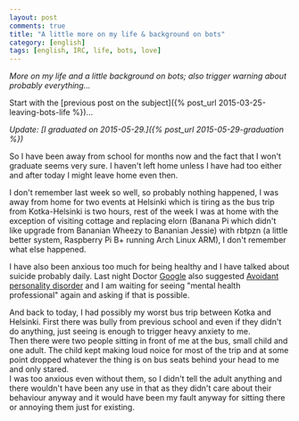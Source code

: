```yaml
---
layout: post
comments: true
title: "A little more on my life & background on bots"
category: [english]
tags: [english, IRC, life, bots, love]
---
```


*More on my life and a little background on bots; also trigger warning
about probably everything...*

Start with the [previous post on the subject]({% post_url 2015-03-25-leaving-bots-life %})...

*Update:
[I graduated on 2015-05-29.]({% post_url 2015-05-29-graduation %})*

So I have been away from school for months now and the fact that I won't
graduate seems very sure. I haven't left home unless I have had too either
and after today I might leave home even then.

I don't remember last week so well, so probably nothing happened, I was
away from home for two events at Helsinki which is tiring as the bus
trip from Kotka-Helsinki is two hours, rest of the week I was at home
with the exception of visiting cottage and replacing elorn (Banana Pi which
didn't like upgrade from Bananian Wheezy to Bananian Jessie) with rbtpzn
(a little better system, Raspberry Pi B+ running Arch Linux ARM), I don't
remember what else happened.

I have also been anxious too much for being healthy and I have talked about
suicide probably daily. Last night Doctor [Google] also suggested
[Avoidant personality disorder] and I am waiting for seeing "mental
health professional" again and asking if that is possible.

[Google]:https://encrypted.google.com/
[Avoidant personality disorder]:https://en.wikipedia.org/wiki/Avoidant_personality_disorder

And back to today, I had possibly my worst bus trip between Kotka and
Helsinki. First there was bully from previous school and even if they
didn't do anything, just seeing is enough to trigger heavy anxiety to me.
<br/>Then there were two people sitting in front of me at the bus, small
child and one adult. The child kept making loud noice for most of the trip
and at some point dropped whatever the thing is on bus seats behind your
head to me and only stared.<br/>
I was too anxious even without them, so I didn't tell the adult anything
and there wouldn't have been any use in that as they didn't care about
their behaviour anyway and it would have been my fault anyway for sitting
there or annoying them just for existing.

<!--

* * * * *

Then the bots and this is possibly the most triggering thing I am going to
write.

I got affiliated with Supybot around 2011, first trying the stock Supybot,
later Supybot git version, then gribble and finally Supybot-fr.

On [2011-02-14](http://echelog.com/logs/browse/supybot/1297638000)
@ProgVal/pinkieval asked me to translate it into Finnish and a little
later it became Limnoria. There were also Italian and Hungarian
translations at that time.

Then there was nothing special for longer time other than IRC support
and whatever you can find from the git history with the exception of
offtopic chat which was tolerated at \#Limnoria at the time it was founded.

I was depressed and suicidal (& dysphoric even if I didn't know the word at
that time) and was often talked out of it there and long
time later I learned who I was and came out as trans around 2013-10-22
(nick Mikaela registered at freenode) and later started HRT by myself
on 2013-12-30 and this is where what I am typing about begins...

After starting HRT, I started having other feelings than dysphoria,
anxiety, depression, suicidality etc. including romantic ones, on sexual
orientation side I just "switched" from aromantic to (demi)romantic
asexual.

The dates are more unclear for this point of time, but I fell in love to
@ProgVal/pinkieval and just kept it to myself for a long time. On 2014-03-20, I asked
them if they knew any ace channels I could wonder my feelings on and the
answer was negative and after further talking, we ended up founding
[##abgilpqt+ - a channel for everyone](https://abgilpqt.github.io/about/)
(which has had it's own share of drama, that I won't discuss here).

At some point after that on one night we were talking again and I don't
remember what we were exactly talking about (and reading logs would hurt
far too much as you will learn later), and there was something I wasn't
willing to say as I thought that they would hate me after it (they will
hate me after this post, but I must open somewhere) and I said that I loved
them. They apologized for not loving me (who would ever love me anyway),
but within week on one night while I was sleeping I had gotten messages
that they said that they loved me and were stupid for not realizing it.

We were in long distance relationship for about year, dreaming about
meeting each other in real life, taling about everything every day,
but then I learned that they were in open relationship without telling me
and the other relationship was formed after our one.

I asked them about it and only got response that they didn't tell me about
it so I wouldn't cry, which I did and next day I was unable to rise from
bed and my fmily thought I had gotten influenza which my father had around
that time, but I was better on the next day.

That is not the definition of poly or open relationship, that is cheating
or betraying your partner. I am anxious while writing this and I am
still damaged by what they did <s>and I don't know if I will ever fully
heal from that.</s> *I did, I am over them and don't feel pain when I
hear their name or something related to them.*

Some people might have heard that I have wondered if I was poly, it was
because I didn't want to lose them, but the feelings were already lost,
I was too broken <s>and I am not poly and I won't ever be in relationship
with poly person again</s> and I will also avoid long distance
relationships. I won't ever do that to another person and I won't let it
happen to me again.

<s>If I was in poly relationship, the other party would just use it as
excuse to be as far from me as possible as anyone else is more beautiful or
intelligent or allosexual or anything.</s> *That is not how it works.*

*Times change, I strikethroughed some of the text above and wrote the part
below during September. What happens will happen in the future, if it
does. Below is how I introduced myself at the poly channel I was able
to find.*

<pre class="irclog">
&lt;Mikaela&gt; Hi, I think I might be poly. I have bad experience with my ex in long distance relationship as I found out they were in another relationship and they didn't tell me anything about it, because (they change the reason) "I thought you would accept it" or "I didn't want to make you cry". I have since gotten over them and recently thinking and I don't know, maybe I am poly. I am having difficulties finding good
&lt;Mikaela&gt; material that is meant to potentially poly people and I am a little lost with words and I think "open relationship", while being umbrella term, would describe me the best. From what I have understood the most important thing is COMMUNICATION and making rules with future partners, isn't it so? Is there anything I should especially read? I m currently not in relationship
&lt;Mikaela&gt; which possibly makes things easier as long as I discuss this with potential partners?
&lt;Mikaela&gt; (sorry, it seems I wrote longer wall of text than I intented)
&lt;person1&gt; Wait... Mikaela?
&lt;person1&gt; Hihi Mikaela
&lt;Mikaela&gt; I didn't expect to see you at freenode and the last time I have talked with you it was just about how much that ex had hurt me and I think I had also made request that you didn't talk about anything poly to me, but people change
&lt;Mikaela&gt; hi
&lt;person1&gt; People do
&lt;person2&gt; sometimes there's a reason an ex is an ex. :p
&lt;person1&gt; Well I've been here a few months now, I think since April
&lt;Mikaela&gt; it took someone to point me as it not being only about me, but freedom of partner too and then long discussions everywhere including asexual peer support group where someone else was in poly relationship
&lt;Mikaela&gt; yes, cheating is a good reason and also them being totally uncommunicable nowadays
&lt;person1&gt; I would have tried but I respected your want for me not to speak of poly stuff
&lt;Mikaela&gt; I also wasn't over the ex at that time so I wouldn't have listened to you
&lt;person1&gt; Mmm, it was quite some time ago
</pre>

*The log has been edited a little afterwards and reference to third person
 has been removed.*

 -->
